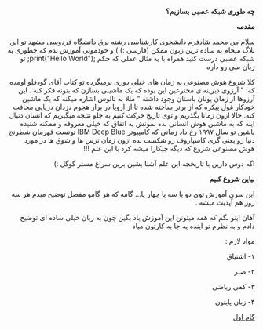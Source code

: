 
<p dir='rtl' align='right'><b>چه طوری شبکه عصبی بسازیم؟</b></p>

<p dir='rtl' align='right'><b>مقدمه</b></p>

<p dir='rtl' align='right'>سلام من محمد شادفرم دانشجوی کارشناسی رشته برق دانشگاه فردوسی مشهد تو این بلاگ میخام به ساده ترین زبون ممکن (فارسی :) ) و خودمونی آموزش بدم که چطوری یه شبکه عصبی درست کنید همراه با یه مثال عملی که حکم ;print("Hello World");  تو زبان سی رو داره</p>
<p dir='rtl' align='right'>کلا شروع هوش مصنوعی به زمان های خیلی دوری برمیگرده تو کتاب آقای گودفلو اومده که: " آرزوی دیرینه ی مخترعین این بوده که یک ماشینی بسازن که بتونه فکر کنه . این آرزوها از زمان یونان باستان وجود داشته " مثلا به تالوس اشاره میکنه که یک ماشین خودکار غول پیکره که از برنز ساخته شده تا از اروپا در برار هجوم دزدان دریایی محافت کنه.
حالا ازون زمانا بگذریم و توی تاریخ حرکت کنیم به جلو نتیجه میگیریم که انسان دنبال اینه که به ماشین هوش انسانی بده نمونش یه اتفاق که خیلی معروفه و ممکنه شنیده باشین تو سال ۱۹۹۷ رخ داد زمانی که کامپیوتر IBM Deep Blue تونست قهرمان شطرنج دنیا رو یعنی گری کاسپاروف رو شکست بده ازون زمان ترس ها و شوق ها در مورد هوش مصنوعی شروع که دیگه چیکارا میشه کرد با این علم !!!</p>
<p dir='rtl' align='right'>اگه دوس دارین با تاریخچه این علم آشنا بشین برین سراغ مستر گوگل :)</p>

<p dir='rtl' align='right'><b>بیاین شروع کنیم</b></p>

<p dir='rtl' align='right'>این سری آموزش توی دو یا سه یا چهار یا... گامه که هر گامو مفصل توضیح میدم هر سه روز هم آپدیت میشه . </p>
<p dir='rtl' align='right'>آهان اینو بگم که همه میتونن این آموزش یاد بگین چون به زبان خیلی ساده ای توضیح دادم و به نظرم تو آینده یه جا به کارتون میاد</p>

<p dir='rtl' align='right'>مواد لازم :</p>
<p dir='rtl' align='right'>۱- اشتیاق</p>
<p dir='rtl' align='right'>۲- صبر</p>
<p dir='rtl' align='right'>۳- کمی ریاضی</p>
<p dir='rtl' align='right'>۴- زبان پایتون</p>
<p dir='rtl' align='right'><a href="first_step.html">گام اول</a></p>


